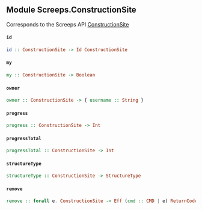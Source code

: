 ## Module Screeps.ConstructionSite

Corresponds to the Screeps API [ConstructionSite](http://support.screeps.com/hc/en-us/articles/203016342-ConstructionSite)

#### `id`

``` purescript
id :: ConstructionSite -> Id ConstructionSite
```

#### `my`

``` purescript
my :: ConstructionSite -> Boolean
```

#### `owner`

``` purescript
owner :: ConstructionSite -> { username :: String }
```

#### `progress`

``` purescript
progress :: ConstructionSite -> Int
```

#### `progressTotal`

``` purescript
progressTotal :: ConstructionSite -> Int
```

#### `structureType`

``` purescript
structureType :: ConstructionSite -> StructureType
```

#### `remove`

``` purescript
remove :: forall e. ConstructionSite -> Eff (cmd :: CMD | e) ReturnCode
```


